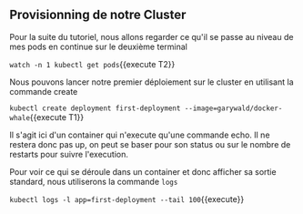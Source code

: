 ## Provisionning de notre Cluster

Pour la suite du tutoriel, nous allons regarder ce qu'il se passe au niveau de mes pods en continue sur le deuxième terminal

`watch -n 1 kubectl get pods`{{execute T2}}

Nous pouvons lancer notre premier déploiement sur le cluster en utilisant la commande create

`kubectl create deployment first-deployment --image=garywald/docker-whale`{{execute T1}}

Il s'agit ici d'un container qui n'execute qu'une commande echo. Il ne restera donc pas up, on peut se baser pour son status ou sur le nombre de restarts pour suivre l'execution.

Pour voir ce qui se déroule dans un container et donc afficher sa sortie standard, nous utiliserons la commande `logs`

`kubectl logs -l app=first-deployment --tail 100`{{execute}}
